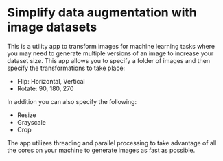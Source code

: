 ---
---

# Simplify data augmentation with image datasets
This is a utility app to transform images for machine learning tasks where you may need to generate multiple versions of an image to increase your dataset size. This app allows you to specify a folder of images and then specify the transformations to take place:
- Flip: Horizontal, Vertical
- Rotate: 90, 180, 270

In addition you can also specify the following:
- Resize
- Grayscale
- Crop

The app utilizes threading and parallel processing to take advantage of all the cores on your machine to generate images as fast as possible.
